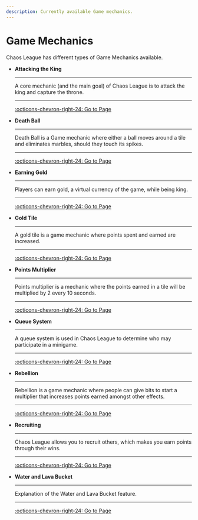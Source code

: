 ```yaml
---
description: Currently available Game mechanics.
---
```


# Game Mechanics

Chaos League has different types of Game Mechanics available.

<div class="grid cards" markdown>

-   **Attacking the King**
    
    ----
    
    A core mechanic (and the main goal) of Chaos League is to attack the king and capture the throne.
    
    ----
    
    [:octicons-chevron-right-24: Go to Page](attacking-the-king.md)

-   **Death Ball**
    
    ----
    
    Death Ball is a Game mechanic where either a ball moves around a tile and eliminates marbles, should they touch its spikes.
    
    ----
    
    [:octicons-chevron-right-24: Go to Page](death-ball.md)

-   **Earning Gold**
    
    ----
    
    Players can earn gold, a virtual currency of the game, while being king.
    
    ----
    
    [:octicons-chevron-right-24: Go to Page](earning-gold.md)

-   **Gold Tile**
    
    ----
    
    A gold tile is a game mechanic where points spent and earned are increased.
    
    ----
    
    [:octicons-chevron-right-24: Go to Page](gold-tile.md)

-   **Points Multiplier**
    
    ----
    
    Points multiplier is a mechanic where the points earned in a tile will be multiplied by 2 every 10 seconds.
    
    ----
    
    [:octicons-chevron-right-24: Go to Page](points-multiplier.md)

-   **Queue System**
    
    ----
    
    A queue system is used in Chaos League to determine who may participate in a minigame.
    
    ----
    
    [:octicons-chevron-right-24: Go to Page](queue-system.md)

-   **Rebellion**
    
    ----
    
    Rebellion is a game mechanic where people can give bits to start a multiplier that increases points earned amongst other effects.
    
    ----
    
    [:octicons-chevron-right-24: Go to Page](rebellion.md)

-   **Recruiting**
    
    ----
    
    Chaos League allows you to recruit others, which makes you earn points through their wins.
    
    ----
    
    [:octicons-chevron-right-24: Go to Page](recruiting.md)

-   **Water and Lava Bucket**
    
    ----
    
    Explanation of the Water and Lava Bucket feature.
    
    ----
    
    [:octicons-chevron-right-24: Go to Page](water-and-lava-bucket.md)

</div>